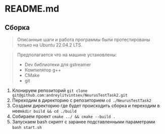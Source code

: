 # README.md

## Сборка

> Описанные шаги и работа программы были протестированы только на Ubuntu 22.04.2 LTS.

> Предполагается что на машине установлены:
>  - Dev библиотеки для gstreamer
>  - Компилятор g++
>  - СMake 
>  - git

1. Клонируем репозиторий `git clone git@github.com:andreylitvintsev/NeurusTestTask2.git`
2. Переходим в директорию с репозиторием `cd ./NeurusTestTask2`
3. Создаем директорию где будет происходить сборка и переходим в нее`mkdir build && cd ./build`
4. Собираем проект `cmake ../ && cmake --build .`
5. Запускаем bash скрипт с заранее подставленными параметрами `bash start.sh`
